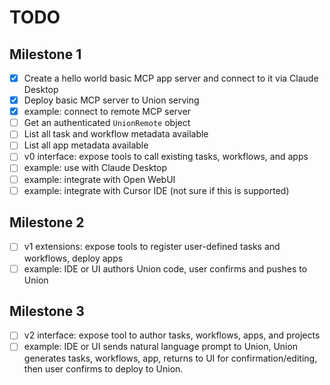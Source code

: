 # TODO

## Milestone 1

- [X] Create a hello world basic MCP app server and connect to it via Claude Desktop
- [X] Deploy basic MCP server to Union serving
- [X] example: connect to remote MCP server
- [ ] Get an authenticated `UnionRemote` object
- [ ] List all task and workflow metadata available
- [ ] List all app metadata available
- [ ] v0 interface: expose tools to call existing tasks, workflows, and apps
- [ ] example: use with Claude Desktop
- [ ] example: integrate with Open WebUI
- [ ] example: integrate with Cursor IDE (not sure if this is supported)

## Milestone 2

- [ ] v1 extensions: expose tools to register user-defined tasks and workflows, deploy apps
- [ ] example: IDE or UI authors Union code, user confirms and pushes to Union

## Milestone 3

- [ ] v2 interface: expose tool to author tasks, workflows, apps, and projects
- [ ] example: IDE or UI sends natural language prompt to Union, Union generates tasks, workflows, app, returns to UI for confirmation/editing, then user confirms to deploy to Union.
